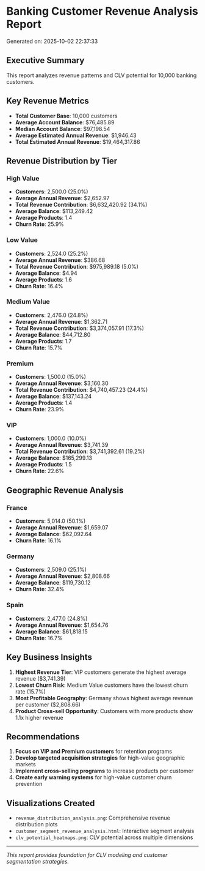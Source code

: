 # Banking Customer Revenue Analysis Report
Generated on: 2025-10-02 22:37:33

## Executive Summary

This report analyzes revenue patterns and CLV potential for 10,000 banking customers.

## Key Revenue Metrics

- **Total Customer Base**: 10,000 customers
- **Average Account Balance**: $76,485.89
- **Median Account Balance**: $97,198.54
- **Average Estimated Annual Revenue**: $1,946.43
- **Total Estimated Annual Revenue**: $19,464,317.86

## Revenue Distribution by Tier

### High Value
- **Customers**: 2,500.0 (25.0%)
- **Average Annual Revenue**: $2,652.97
- **Total Revenue Contribution**: $6,632,420.92 (34.1%)
- **Average Balance**: $113,249.42
- **Average Products**: 1.4
- **Churn Rate**: 25.9%

### Low Value
- **Customers**: 2,524.0 (25.2%)
- **Average Annual Revenue**: $386.68
- **Total Revenue Contribution**: $975,989.18 (5.0%)
- **Average Balance**: $4.94
- **Average Products**: 1.6
- **Churn Rate**: 16.4%

### Medium Value
- **Customers**: 2,476.0 (24.8%)
- **Average Annual Revenue**: $1,362.71
- **Total Revenue Contribution**: $3,374,057.91 (17.3%)
- **Average Balance**: $44,712.80
- **Average Products**: 1.7
- **Churn Rate**: 15.7%

### Premium
- **Customers**: 1,500.0 (15.0%)
- **Average Annual Revenue**: $3,160.30
- **Total Revenue Contribution**: $4,740,457.23 (24.4%)
- **Average Balance**: $137,143.24
- **Average Products**: 1.4
- **Churn Rate**: 23.9%

### VIP
- **Customers**: 1,000.0 (10.0%)
- **Average Annual Revenue**: $3,741.39
- **Total Revenue Contribution**: $3,741,392.61 (19.2%)
- **Average Balance**: $165,299.13
- **Average Products**: 1.5
- **Churn Rate**: 22.6%

## Geographic Revenue Analysis

### France
- **Customers**: 5,014.0 (50.1%)
- **Average Annual Revenue**: $1,659.07
- **Average Balance**: $62,092.64
- **Churn Rate**: 16.1%

### Germany
- **Customers**: 2,509.0 (25.1%)
- **Average Annual Revenue**: $2,808.66
- **Average Balance**: $119,730.12
- **Churn Rate**: 32.4%

### Spain
- **Customers**: 2,477.0 (24.8%)
- **Average Annual Revenue**: $1,654.76
- **Average Balance**: $61,818.15
- **Churn Rate**: 16.7%

## Key Business Insights

1. **Highest Revenue Tier**: VIP customers generate the highest average revenue ($3,741.39)
2. **Lowest Churn Risk**: Medium Value customers have the lowest churn rate (15.7%)
3. **Most Profitable Geography**: Germany shows highest average revenue per customer ($2,808.66)
4. **Product Cross-sell Opportunity**: Customers with more products show 1.1x higher revenue

## Recommendations

1. **Focus on VIP and Premium customers** for retention programs
2. **Develop targeted acquisition strategies** for high-value geographic markets
3. **Implement cross-selling programs** to increase products per customer
4. **Create early warning systems** for high-value customer churn prevention

## Visualizations Created

- `revenue_distribution_analysis.png`: Comprehensive revenue distribution plots
- `customer_segment_revenue_analysis.html`: Interactive segment analysis
- `clv_potential_heatmaps.png`: CLV potential across multiple dimensions

---
*This report provides foundation for CLV modeling and customer segmentation strategies.*